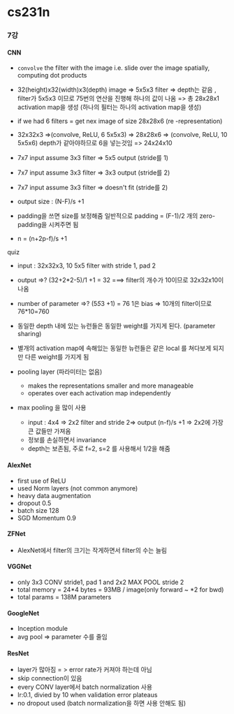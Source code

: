 # cs231n
### 7강

#### CNN
- `convolve` the filter with the image i.e. slide over the image spatially, computing dot products

- 32(height)x32(width)x3(depth) image => 5x5x3 filter    => depth는 같음 , filter가 5x5x3 이므로 75번의 연산을 진행해 하나의 값이 나옴 => 총 28x28x1 activation map을 생성 (하나의 필터는 하나의 activation map을 생성)

- if we had 6 filters = get nex image of size 28x28x6 (re -representation)

- 32x32x3 =>(convolve, ReLU, 6 5x5x3) => 28x28x6 => (convolve, ReLU, 10 5x5x6) depth가 같아야하므로 6을 넣는것임 => 24x24x10

- 7x7 input assume 3x3 filter => 5x5 output (stride를 1)
- 7x7 input assume 3x3 filter => 3x3 output (stride를 2)
- 7x7 input assume 3x3 filter => doesn't fit (stride를 2)

- output size : (N-F)/s +1

- padding을 쓰면 size를 보정해줌 일반적으로 padding = (F-1)/2 개의 zero-padding을 시켜주면 됨

- n = (n+2p-f)/s +1

quiz
- input : 32x32x3, 10 5x5 filter with stride 1, pad 2
- output =>? (32+2*2-5)/1 +1 = 32 ===> filter의 개수가 10이므로 32x32x10이 나옴
- number of parameter =>? (5*5*3 +1) = 76 1은 bias => 10개의 filter이므로 76*10=760

- 동일한 depth 내에 있는 뉴런들은 동일한 weight를 가지게 된다. (parameter sharing)
- 별개의 activation map에 속해있는 동일한 뉴런들은 같은 local 를 쳐다보게 되지만 다른 weight를 가지게 됨


- pooling layer (파라미터는 없음)
    - makes the representations smaller and more manageable
    - operates over each activation map independently

- max pooling 을 많이 사용
    - input : 4x4 => 2x2 filter and stride 2=> output (n-f)/s +1 => 2x2에 가장 큰 값들만 가져옴
    - 정보를 손실하면서 invariance
    - depth는 보존됨, 주로 f=2, s=2 를 사용해서 1/2을 해줌

#### AlexNet
- first use of ReLU
- used Norm layers (not common anymore)
- heavy data augmentation
- dropout 0.5
- batch size 128
- SGD Momentum 0.9

#### ZFNet
- AlexNet에서 filter의 크기는 작게하면서 filter의 수는 늘림

#### VGGNet
- only 3x3 CONV stride1, pad 1 and 2x2 MAX POOL stride 2
- total memory = 24*4 bytes = 93MB / image(only forward ~ *2 for bwd)
- total params = 138M parameters

#### GoogleNet
- Inception module
- avg pool => parameter 수를 줄임

#### ResNet
- layer가 많아짐 = > error rate가 커져야 하는데 아님
- skip connection이 있음
- every CONV layer에서 batch normalization 사용
- lr:0.1, divied by 10 when validation error plateaus 
- no dropout used (batch normalization을 하면 사용 안해도 됨)

